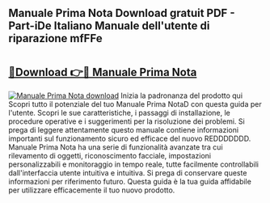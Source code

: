 ## Manuale Prima Nota Download gratuit PDF - Part-iDe Italiano Manuale dell'utente di riparazione mfFFe

# <h2><a href="http://dffqxl2.blite.top/?on=Manuale+Prima+Nota">🔗Download 👉🔴 Manuale Prima Nota</a></h2>

[![Manuale Prima Nota download](https://i.imgur.com/lujVjoI.png)](http://dffqxl2.blite.top/?on=Manuale+Prima+Nota)
Inizia la padronanza del prodotto qui Scopri tutto il potenziale del tuo Manuale Prima NotaD con questa guida per l'utente. Scopri le sue caratteristiche, i passaggi di installazione, le procedure operative e i suggerimenti per la risoluzione dei problemi. Si prega di leggere attentamente questo manuale contiene informazioni importanti sul funzionamento sicuro ed efficace del nuovo REDDDDDDD. Manuale Prima Nota ha una serie di funzionalità avanzate tra cui rilevamento di oggetti, riconoscimento facciale, impostazioni personalizzabili e monitoraggio in tempo reale, tutte facilmente controllabili dall'interfaccia utente intuitiva e intuitiva. Si prega di conservare queste informazioni per riferimento futuro. Questa guida è la tua guida affidabile per utilizzare efficacemente il tuo nuovo prodotto.
